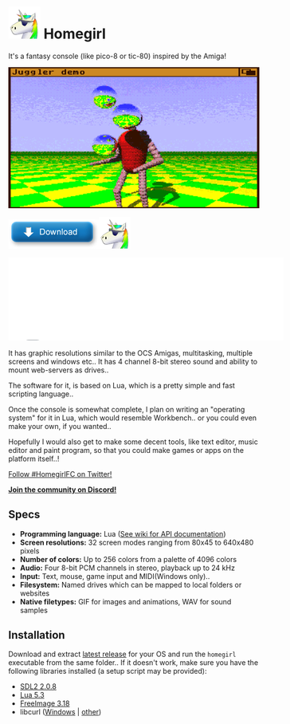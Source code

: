 ![Icon](./images/homegirl.png) Homegirl
========
It's a fantasy console (like pico-8 or tic-80) inspired by the Amiga!

![Amigaaah!](./images/homegirl_screentitles.gif)

[![Download!](./images/download.gif)![Icon](./images/homegirl.png)](https://github.com/poeticAndroid/homegirl/releases/latest)

<iframe frameborder="0" src="//itch.io/embed/483586" width="552" height="167"></iframe>

It has graphic resolutions similar to the OCS Amigas, multitasking, multiple screens and windows etc.. It has 4 channel 8-bit stereo sound and ability to mount web-servers as drives..

The software for it, is based on Lua, which is a pretty simple and fast scripting language..

Once the console is somewhat complete, I plan on writing an "operating system" for it in Lua, which would resemble Workbench.. or you could even make your own, if you wanted..

Hopefully I would also get to make some decent tools, like text editor, music editor and paint program, so that you could make games or apps on the platform itself..!

[Follow #HomegirlFC on Twitter!](https://twitter.com/hashtag/HomegirlFC)

[**Join the community on Discord!**](https://discord.gg/ND4FErK)

Specs
-----
 - **Programming language:** Lua ([See wiki for API documentation](https://github.com/poeticAndroid/homegirl/wiki))
 - **Screen resolutions:** 32 screen modes ranging from 80x45 to 640x480 pixels
 - **Number of colors:** Up to 256 colors from a palette of 4096 colors
 - **Audio:** Four 8-bit PCM channels in stereo, playback up to 24 kHz
 - **Input:** Text, mouse, game input and MIDI(Windows only)..
 - **Filesystem:** Named drives which can be mapped to local folders or websites
 - **Native filetypes:** GIF for images and animations, WAV for sound samples

Installation
------------
Download and extract [latest release](https://github.com/poeticAndroid/homegirl/releases/latest) for your OS and run the `homegirl` executable from the same folder.. If it doesn't work, make sure you have the following libraries installed (a setup script may be provided):

  - [SDL2 2.0.8](https://www.libsdl.org/)
  - [Lua 5.3](https://www.lua.org/)
  - [FreeImage 3.18](http://freeimage.sourceforge.net/)
  - libcurl ([Windows](http://downloads.dlang.org/other/index.html) | [other](https://curl.haxx.se/libcurl/))
